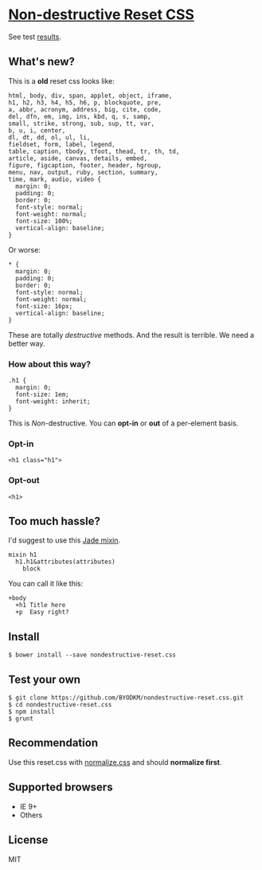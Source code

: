 # [Non-destructive Reset CSS](src/nondestructive-reset.styl)

See test [results](http://byodkm.github.io/nondestructive-reset.css/test/).

## What's new?

This is a **old** reset css looks like:

```
html, body, div, span, applet, object, iframe,
h1, h2, h3, h4, h5, h6, p, blockquote, pre,
a, abbr, acronym, address, big, cite, code,
del, dfn, em, img, ins, kbd, q, s, samp,
small, strike, strong, sub, sup, tt, var,
b, u, i, center,
dl, dt, dd, ol, ul, li,
fieldset, form, label, legend,
table, caption, tbody, tfoot, thead, tr, th, td,
article, aside, canvas, details, embed,
figure, figcaption, footer, header, hgroup,
menu, nav, output, ruby, section, summary,
time, mark, audio, video {
  margin: 0;
  padding: 0;
  border: 0;
  font-style: normal;
  font-weight: normal;
  font-size: 100%;
  vertical-align: baseline;
}
```

Or worse:

```
* {
  margin: 0;
  padding: 0;
  border: 0;
  font-style: normal;
  font-weight: normal;
  font-size: 16px;
  vertical-align: baseline;
}
```

These are totally _destructive_ methods. And the result is terrible.
We need a better way.

### How about this way?

```
.h1 {
  margin: 0;
  font-size: 1em;
  font-weight: inherit;
}
```

This is _Non_-destructive. You can **opt-in** or **out** of a per-element basis.

### Opt-in

```
<h1 class="h1">
```
### Opt-out

```
<h1>
```

## Too much hassle?

I'd suggest to use this [Jade mixin](helper/nondestructive-reset.jade).

```
mixin h1
  h1.h1&attributes(attributes)
    block
```

You can call it like this:

```
+body
  +h1 Title here
  +p  Easy right?
```

## Install

```
$ bower install --save nondestructive-reset.css
```

## Test your own

```
$ git clone https://github.com/BYODKM/nondestructive-reset.css.git
$ cd nondestructive-reset.css
$ npm install
$ grunt
```

## Recommendation

Use this reset.css with [normalize.css](https://github.com/necolas/normalize.css) and should **normalize first**.

## Supported browsers

- IE 9+
- Others

## License

MIT
